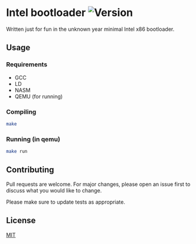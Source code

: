 # Intel bootloader ![Version](https://img.shields.io/badge/version-1.0.0-lightgrey.svg)

Written just for fun in the unknown year minimal Intel x86 bootloader.

## Usage

### Requirements

* GCC
* LD
* NASM
* QEMU (for running)

### Compiling

```bash
make
```

### Running (in qemu)

```bash
make run
```

## Contributing

Pull requests are welcome. For major changes, please open an issue first to discuss what you would like to change.

Please make sure to update tests as appropriate.

## License

[MIT](./LICENSE)


